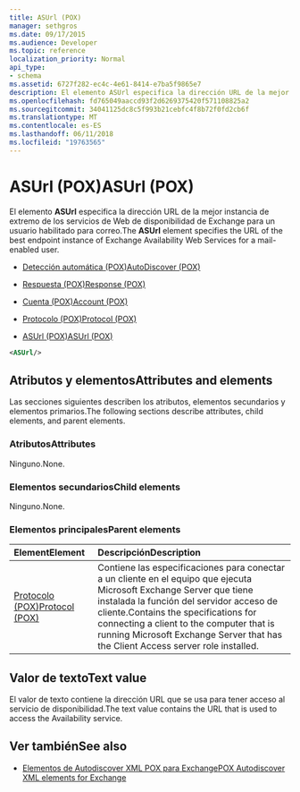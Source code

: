```yaml
---
title: ASUrl (POX)
manager: sethgros
ms.date: 09/17/2015
ms.audience: Developer
ms.topic: reference
localization_priority: Normal
api_type:
- schema
ms.assetid: 6727f282-ec4c-4e61-8414-e7ba5f9865e7
description: El elemento ASUrl especifica la dirección URL de la mejor instancia de extremo de los servicios de Web de disponibilidad de Exchange para un usuario habilitado para correo.
ms.openlocfilehash: fd765049aaccd93f2d6269375420f571108825a2
ms.sourcegitcommit: 34041125dc8c5f993b21cebfc4f8b72f0fd2cb6f
ms.translationtype: MT
ms.contentlocale: es-ES
ms.lasthandoff: 06/11/2018
ms.locfileid: "19763565"
---
```

# <a name="asurl-pox"></a><span data-ttu-id="fd566-103">ASUrl (POX)</span><span class="sxs-lookup"><span data-stu-id="fd566-103">ASUrl (POX)</span></span>

<span data-ttu-id="fd566-104">El elemento **ASUrl** especifica la dirección URL de la mejor instancia de extremo de los servicios de Web de disponibilidad de Exchange para un usuario habilitado para correo.</span><span class="sxs-lookup"><span data-stu-id="fd566-104">The **ASUrl** element specifies the URL of the best endpoint instance of Exchange Availability Web Services for a mail-enabled user.</span></span> 
  
- [<span data-ttu-id="fd566-105">Detección automática (POX)</span><span class="sxs-lookup"><span data-stu-id="fd566-105">AutoDiscover (POX)</span></span>](autodiscover-pox.md)
  
- [<span data-ttu-id="fd566-106">Respuesta (POX)</span><span class="sxs-lookup"><span data-stu-id="fd566-106">Response (POX)</span></span>](response-pox.md)
  
- [<span data-ttu-id="fd566-107">Cuenta (POX)</span><span class="sxs-lookup"><span data-stu-id="fd566-107">Account (POX)</span></span>](account-pox.md)
  
- [<span data-ttu-id="fd566-108">Protocolo (POX)</span><span class="sxs-lookup"><span data-stu-id="fd566-108">Protocol (POX)</span></span>](protocol-pox.md)
  
- [<span data-ttu-id="fd566-109">ASUrl (POX)</span><span class="sxs-lookup"><span data-stu-id="fd566-109">ASUrl (POX)</span></span>](asurl-pox.md)
  
```xml
<ASUrl/>
```

## <a name="attributes-and-elements"></a><span data-ttu-id="fd566-110">Atributos y elementos</span><span class="sxs-lookup"><span data-stu-id="fd566-110">Attributes and elements</span></span>

<span data-ttu-id="fd566-111">Las secciones siguientes describen los atributos, elementos secundarios y elementos primarios.</span><span class="sxs-lookup"><span data-stu-id="fd566-111">The following sections describe attributes, child elements, and parent elements.</span></span>
  
### <a name="attributes"></a><span data-ttu-id="fd566-112">Atributos</span><span class="sxs-lookup"><span data-stu-id="fd566-112">Attributes</span></span>

<span data-ttu-id="fd566-113">Ninguno.</span><span class="sxs-lookup"><span data-stu-id="fd566-113">None.</span></span>
  
### <a name="child-elements"></a><span data-ttu-id="fd566-114">Elementos secundarios</span><span class="sxs-lookup"><span data-stu-id="fd566-114">Child elements</span></span>

<span data-ttu-id="fd566-115">Ninguno.</span><span class="sxs-lookup"><span data-stu-id="fd566-115">None.</span></span>
  
### <a name="parent-elements"></a><span data-ttu-id="fd566-116">Elementos principales</span><span class="sxs-lookup"><span data-stu-id="fd566-116">Parent elements</span></span>

|<span data-ttu-id="fd566-117">**Element**</span><span class="sxs-lookup"><span data-stu-id="fd566-117">**Element**</span></span>|<span data-ttu-id="fd566-118">**Descripción**</span><span class="sxs-lookup"><span data-stu-id="fd566-118">**Description**</span></span>|
|:-----|:-----|
|[<span data-ttu-id="fd566-119">Protocolo (POX)</span><span class="sxs-lookup"><span data-stu-id="fd566-119">Protocol (POX)</span></span>](protocol-pox.md) <br/> |<span data-ttu-id="fd566-120">Contiene las especificaciones para conectar a un cliente en el equipo que ejecuta Microsoft Exchange Server que tiene instalada la función del servidor acceso de cliente.</span><span class="sxs-lookup"><span data-stu-id="fd566-120">Contains the specifications for connecting a client to the computer that is running Microsoft Exchange Server that has the Client Access server role installed.</span></span>  <br/> |
   
## <a name="text-value"></a><span data-ttu-id="fd566-121">Valor de texto</span><span class="sxs-lookup"><span data-stu-id="fd566-121">Text value</span></span>

<span data-ttu-id="fd566-122">El valor de texto contiene la dirección URL que se usa para tener acceso al servicio de disponibilidad.</span><span class="sxs-lookup"><span data-stu-id="fd566-122">The text value contains the URL that is used to access the Availability service.</span></span>
  
## <a name="see-also"></a><span data-ttu-id="fd566-123">Ver también</span><span class="sxs-lookup"><span data-stu-id="fd566-123">See also</span></span>

- [<span data-ttu-id="fd566-124">Elementos de Autodiscover XML POX para Exchange</span><span class="sxs-lookup"><span data-stu-id="fd566-124">POX Autodiscover XML elements for Exchange</span></span>](pox-autodiscover-xml-elements-for-exchange.md)

